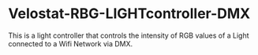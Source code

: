# Velostat-RBG-LIGHTcontroller-DMX
This is a light controller that controls the intensity of RGB values of a Light connected to a Wifi Network via DMX. 
